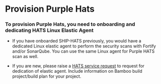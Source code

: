 # Provision Purple Hats


### To provision Purple Hats, you need to onboarding and dedicating HATS Linux Elastic Agent

- If you have onboarded SHIP-HATS previously, you would have a dedicated Linux elastic agent to perform the security scans with Fortify and/or SonarQube. You can use the same Linux agent for Purple HATS scan as well.

- If you are new, please raise a [HATS service request](https://go.gov.sg/hats-ssd) to request for dedication of elastic agent. Include information on Bamboo build project/build plan for your project.

<!--
You can provision GitLab by:
- [Adding GitLab tool to a project](https://docs.developer.tech.gov.sg/docs/ship-hats-portal-guide/#/manage-tools)  
  -or-
- [Adding project tool with customised project key](https://docs.developer.tech.gov.sg/docs/ship-hats-portal-guide/#/manage-tools?id=create-project-tool-with-customised-project-key)

-->